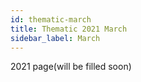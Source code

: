 ```yaml
---
id: thematic-march
title: Thematic 2021 March
sidebar_label: March
---
```


2021 page(will be filled soon)